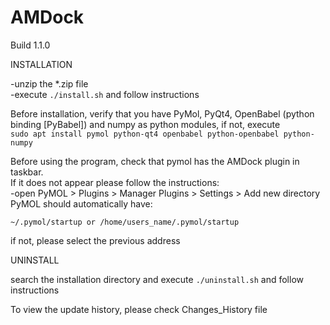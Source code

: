 # AMDock
Build 1.1.0

INSTALLATION

-unzip the *.zip file<br>
-execute `./install.sh` and follow instructions


Before installation, verify that you have PyMol, PyQt4, OpenBabel (python binding [PyBabel]) and numpy as python
  modules, if not, execute<br> 
  `sudo apt install pymol python-qt4 openbabel python-openbabel python-numpy`

Before using the program, check that pymol has the AMDock plugin in taskbar.<br>
If it does not appear please follow the instructions:<br>
-open PyMOL > Plugins > Manager Plugins > Settings > Add new directory<br>
PyMOL should automatically have:

`~/.pymol/startup or /home/users_name/.pymol/startup`

if not, please select the previous address<br>

UNINSTALL

search the installation directory and execute `./uninstall.sh` and follow instructions<br>

To view the update history, please check Changes_History file
